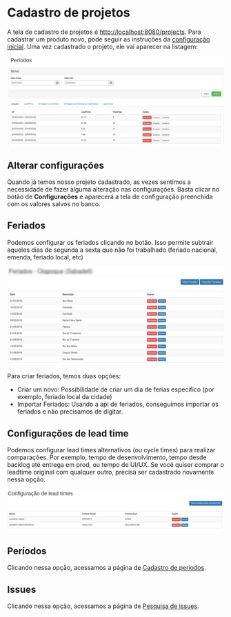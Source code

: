 # Cadastro de projetos

A tela de cadastro de projetos é [http://localhost:8080/projects](http://localhost:8080/projects). Para cadastrar um produto novo, pode seguir as instruções da [configuração inicial](/startConfig.html). Uma vez cadastrado o projeto, ele vai aparecer na listagem:

![Listagem de períodos](/images/jiratorio-periodos-listagem.png)

## Alterar configurações
Quando já temos nosso projeto cadastrado, as vezes sentimos a necessidade de fazer alguma alteração nas configurações. Basta clicar no botão de **Configurações** e aparecerá a tela de configuração preenchida com os valores salvos no banco.

## Feriados
Podemos configurar os feriados clicando no botão. Isso permite subtrair aqueles dias de segunda a sexta que não foi trabalhado (feriado nacional, emenda, feriado local, etc)

![Listagem de feriados](/images/jiratorio-feriados-listagem.png)

Para criar feriados, temos duas opções:
- Criar um novo: Possibilidade de criar um dia de ferias especifico (por exemplo, feriado local da cidade)
- Importar Feriados: Usando a api de feriados, conseguimos importar os feriados e não precisamos de digitar.

## Configurações de lead time
Podemos configurar lead times alternativos (ou cycle times) para realizar comparações. Por exemplo, tempo de desenvolvimento, tempo desde backlog até entrega em prod, ou tempo de UI/UX. Se você quiser comprar o leadtime original com qualquer outro, precisa ser cadastrado novamente nessa opção.

![Configuração de leadtime](/images/jiratorio-leadtimes.png)

## Períodos
Clicando nessa opção, acessamos a página de [Cadastro de períodos](/cadastroPeriodos.html).

## Issues
Clicando nessa opção, acessamos a página de [Pesquisa de issues](/pesquisaIssues.html).

